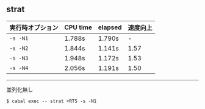 ## strat

実行時オプション | CPU time | elapsed | 速度向上
---------|--------|--------|-------
`-s -N1` | 1.788s | 1.790s | -    
`-s -N2` | 1.844s | 1.141s | 1.57
`-s -N3` | 1.948s | 1.172s | 1.53
`-s -N4` | 2.056s | 1.191s | 1.50

---

並列化無し

```shell
$ cabal exec -- strat +RTS -s -N1
```